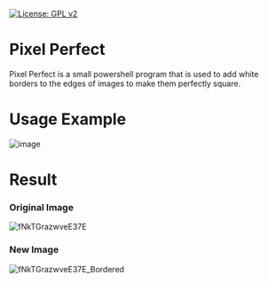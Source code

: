 [![License: GPL v2](https://img.shields.io/badge/License-GPL_v2-blue.svg)](https://www.gnu.org/licenses/old-licenses/gpl-2.0.en.html)
# Pixel Perfect
Pixel Perfect is a small powershell program that is used to add white borders to the edges of images to make them perfectly square.

# Usage Example
![image](https://github.com/user-attachments/assets/20656209-e75a-4c42-ac96-62564aa527b7)

# Result
### Original Image
![fNkTGrazwveE37E](https://github.com/user-attachments/assets/8f6faf63-ef28-40b2-a0f7-9d014d9bd301)

### New Image
![fNkTGrazwveE37E_Bordered](https://github.com/user-attachments/assets/ca68af82-9191-48b5-af18-9dea3817fce1)
